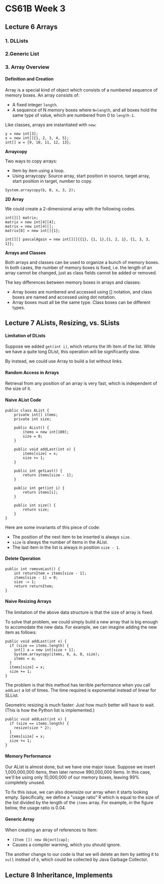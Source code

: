 # CS61B Week 3

## Lecture 6 Arrays

### 1. DLLists

### 2.Generic List

### 3. Array Overview

#### Definition and Creation

Array is a special kind of object which consists of a numbered sequence of memory boxes. An array consists of:

* A fixed integer `length`.
* A sequence of N memory boxes where `N=length`, and all boxes hold the same type of value, which are numbered from 0 to `length-1`.

Like classes, arrays are instantiated with `new`:

```text
y = new int[3];
x = new int[]{1, 2, 3, 4, 5};
int[] w = {9, 10, 11, 12, 13};
```

**Arraycopy**

Two ways to copy arrays:

* Item by item using a loop.
* Using arraycopy: Source array, start position in source, target array, start position in target, number to copy.

```text
System.arraycopy(b, 0, x, 3, 2);
```

**2D Array**

We could create a 2-dimensional array with the following codes.

```text
int[][] matrix;
matrix = new int[4][4];
matrix = new int[4][];
matrix[0] = new int[]{1};

int[][] pascalAgain = new int[][]{{1}, {1, 1},{1, 2, 1}, {1, 3, 3, 1}};
```

**Arrays and Classes**

Both arrays and classes can be used to organize a bunch of memory boxes. In both cases, the number of memory boxes is fixed, i.e. the length of an array cannot be changed, just as class fields cannot be added or removed.

The key differences between memory boxes in arrays and classes:

* Array boxes are numbered and accessed using \[\] notation, and class boxes are named and accessed using dot notation.
* Array boxes must all be the same type. Class boxes can be different types.

## Lecture 7 ALists, Resizing, vs. SLists

#### Limitation of DLists

Suppose we added `get(int i)`, which returns the ith item of the list. While we have a quite long DList, this operation will be significantly slow.

By instead, we could use Array to build a list without links.

#### Random Access in Arrays

Retrieval from any position of an array is very fast, which is independent of the size of it.

#### Naive AList Code

```text
public class AList {
    private int[] items;
    private int size;

    public AList() {
        items = new int[100];
        size = 0;
    }

    public void addLast(int x) {
        items[size] = x;
        size += 1;
    }

    public int getLast() {
        return items[size - 1];
    }

    public int get(int i) {
        return items[i];
    }

    public int size() {
        return size;
    }
}
```

Here are some invariants of this piece of code:

* The position of the next item to be inserted is always `size`.
* `size` is always the number of items in the AList.
* The last item in the list is always in position `size - 1`.

#### Delete Operation

```text
public int removeLast() {
    int returnItem = items[size - 1];
    items[size - 1] = 0;
    size -= 1;
    return returnItem;
}
```

#### Naive Resizing Arrays

The limitation of the above data structure is that the size of array is fixed.

To solve that problem, we could simply build a new array that is big enough to accomodate the new data. For example, we can imagine adding the new item as follows:

```text
public void addLast(int x) {
  if (size == items.length) {
    int[] a = new int[size + 1];
    System.arraycopy(items, 0, a, 0, size);
    items = a;  	
  }
  items[size] = x;
  size += 1;
}
```

The problem is that this method has terrible performance when you call `addLast` a lot of times. The time required is exponential instead of linear for SLList.

Geometric resizing is much faster: Just how much better will have to wait. \(This is how the Python list is implemented.\)

```text
public void addLast(int x) {
  if (size == items.length) {
	resize(size * 2);
  }
  items[size] = x;
  size += 1;
}
```

#### Memory Performance

Our AList is almost done, but we have one major issue. Suppose we insert 1,000,000,000 items, then later remove 990,000,000 items. In this case, we'll be using only 10,000,000 of our memory boxes, leaving 99% completely unused.

To fix this issue, we can also downsize our array when it starts looking empty. Specifically, we define a "usage ratio" R which is equal to the size of the list divided by the length of the `items` array. For example, in the figure below, the usage ratio is 0.04.

#### Generic Array

When creating an array of references to Item:

* `(Item []) new Object[cap];`
* Causes a compiler warning, which you should ignore.

The another change to our code is that we will delete an item by setting it to `null` instead of `0`, which could be collected by Java Garbage Collector.

## Lecture 8 Inheritance, Implements

